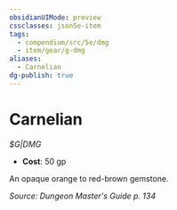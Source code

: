 ```yaml
---
obsidianUIMode: preview
cssclasses: json5e-item
tags:
  - compendium/src/5e/dmg
  - item/gear/g-dmg
aliases:
  - Carnelian
dg-publish: true
---
```

# Carnelian
*$G|DMG*  

- **Cost**: 50 gp

An opaque orange to red-brown gemstone.

*Source: Dungeon Master's Guide p. 134*